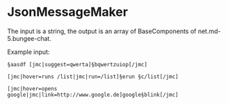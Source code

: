 # JsonMessageMaker

The input is a string, the output is an array of BaseComponents of net.md-5.bungee-chat.

Example input:

`§aasdf [jmc|suggest=qwerta]§bqwertzuiop[/jmc]`

`[jmc|hover=runs /list|jmc|run=/list]§erun §c/list[/jmc]`

`[jmc|hover=opens google|jmc|link=http://www.google.de]google§blink[/jmc]`
